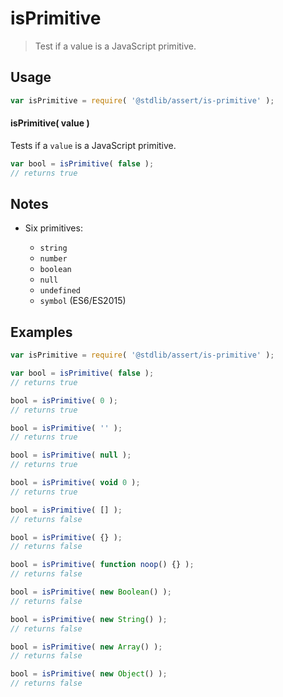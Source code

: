 <!--

@license Apache-2.0

Copyright (c) 2018 The Stdlib Authors.

Licensed under the Apache License, Version 2.0 (the "License");
you may not use this file except in compliance with the License.
You may obtain a copy of the License at

   http://www.apache.org/licenses/LICENSE-2.0

Unless required by applicable law or agreed to in writing, software
distributed under the License is distributed on an "AS IS" BASIS,
WITHOUT WARRANTIES OR CONDITIONS OF ANY KIND, either express or implied.
See the License for the specific language governing permissions and
limitations under the License.

-->

# isPrimitive

> Test if a value is a JavaScript primitive.

<section class="usage">

## Usage

```javascript
var isPrimitive = require( '@stdlib/assert/is-primitive' );
```

#### isPrimitive( value )

Tests if a `value` is a JavaScript primitive.

```javascript
var bool = isPrimitive( false );
// returns true
```

</section>

<!-- /.usage -->

<section class="notes">

## Notes

-   Six primitives:

    -   `string`
    -   `number`
    -   `boolean`
    -   `null`
    -   `undefined`
    -   `symbol` (ES6/ES2015)

</section>

<!-- /.notes -->

<section class="examples">

## Examples

<!-- eslint-disable no-restricted-syntax, no-new-object, no-new-wrappers, no-empty-function, no-array-constructor -->

<!-- eslint no-undef: "error" -->

```javascript
var isPrimitive = require( '@stdlib/assert/is-primitive' );

var bool = isPrimitive( false );
// returns true

bool = isPrimitive( 0 );
// returns true

bool = isPrimitive( '' );
// returns true

bool = isPrimitive( null );
// returns true

bool = isPrimitive( void 0 );
// returns true

bool = isPrimitive( [] );
// returns false

bool = isPrimitive( {} );
// returns false

bool = isPrimitive( function noop() {} );
// returns false

bool = isPrimitive( new Boolean() );
// returns false

bool = isPrimitive( new String() );
// returns false

bool = isPrimitive( new Array() );
// returns false

bool = isPrimitive( new Object() );
// returns false
```

</section>

<!-- /.examples -->

<section class="links">

</section>

<!-- /.links -->
